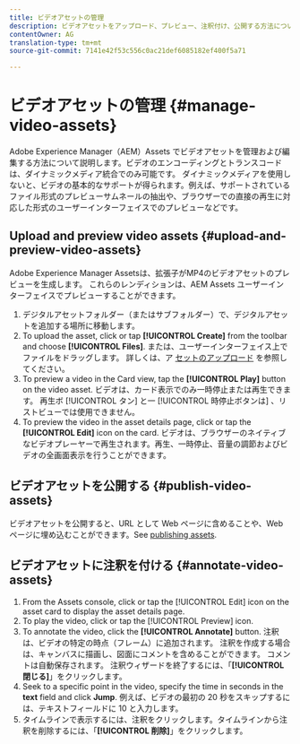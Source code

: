 ```yaml
---
title: ビデオアセットの管理
description: ビデオアセットをアップロード、プレビュー、注釈付け、公開する方法について説明します。
contentOwner: AG
translation-type: tm+mt
source-git-commit: 7141e42f53c556c0ac21def6085182ef400f5a71

---
```



# ビデオアセットの管理 {#manage-video-assets}

Adobe Experience Manager（AEM）Assets でビデオアセットを管理および編集する方法について説明します。ビデオのエンコーディングとトランスコードは、ダイナミックメディア統合でのみ可能です。 ダイナミックメディアを使用しないと、ビデオの基本的なサポートが得られます。例えば、サポートされているファイル形式のプレビューサムネールの抽出や、ブラウザーでの直接の再生に対応した形式のユーザーインターフェイスでのプレビューなどです。

<!-- Also, if you are licensed to use Dynamic Media, see the [Dynamic Media video documentation](/help/assets/dynamic-media/video.md). -->

## Upload and preview video assets {#upload-and-preview-video-assets}

Adobe Experience Manager Assetsは、拡張子がMP4のビデオアセットのプレビューを生成します。 これらのレンディションは、AEM Assets ユーザーインターフェイスでプレビューすることができます。

1. デジタルアセットフォルダー（またはサブフォルダー）で、デジタルアセットを追加する場所に移動します。
1. To upload the asset, click or tap **[!UICONTROL Create]** from the toolbar and choose **[!UICONTROL Files]**. または、ユーザーインターフェイス上でファイルをドラッグします。 詳しくは、ア [セットのアップロード](manage-digital-assets.md#uploading-assets) を参照してください。
1. To preview a video in the Card view, tap the **[!UICONTROL Play]** button on the video asset. ビデオは、カード表示でのみ一時停止または再生できます。 再生ボ [!UICONTROL タン] と一 [!UICONTROL 時停止ボタンは] 、リストビューでは使用できません。
1. To preview the video in the asset details page, click or tap the **[!UICONTROL Edit]** icon on the card. ビデオは、ブラウザーのネイティブなビデオプレーヤーで再生されます。再生、一時停止、音量の調節およびビデオの全画面表示を行うことができます。

## ビデオアセットを公開する {#publish-video-assets}

ビデオアセットを公開すると、URL として Web ページに含めることや、Web ページに埋め込むことができます。See [publishing assets](/help/assets/dynamic-media/publishing-dynamicmedia-assets.md).

## ビデオアセットに注釈を付ける {#annotate-video-assets}

1. From the Assets console, click or tap the [!UICONTROL Edit] icon on the asset card to display the asset details page.
1. To play the video, click or tap the [!UICONTROL Preview] icon.
1. To annotate the video, click the **[!UICONTROL Annotate]** button. 注釈は、ビデオの特定の時点（フレーム）に追加されます。 注釈を作成する場合は、キャンバスに描画し、図面にコメントを含めることができます。 コメントは自動保存されます。 注釈ウィザードを終了するには、「**[!UICONTROL 閉じる]**」をクリックします。
1. Seek to a specific point in the video, specify the time in seconds in the **text** field and click **Jump**. 例えば、ビデオの最初の 20 秒をスキップするには、テキストフィールドに 10 と入力します。
1. タイムラインで表示するには、注釈をクリックします。タイムラインから注釈を削除するには、「**[!UICONTROL 削除]**」をクリックします。
